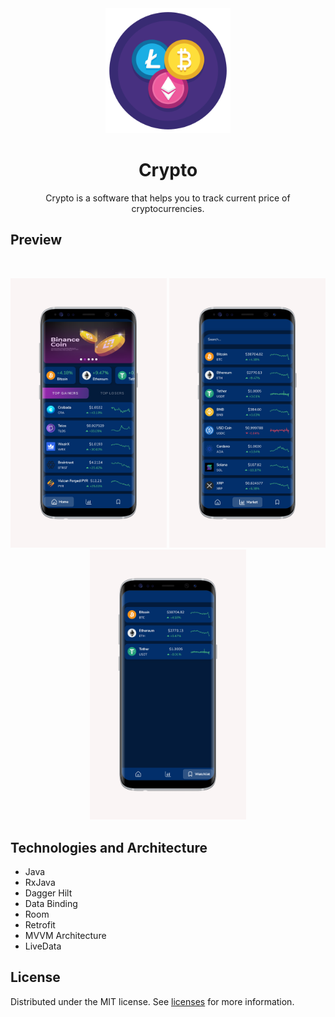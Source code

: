 
<div align="center">
  <a href="https://github.com/ariaramin/Crypto">
    <img src="https://github.com/ariaramin/Crypto/blob/master/app/src/main/res/drawable/icon.png" alt="Logo" width="200">
  </a>

  <h1 align="center">Crypto</h1>

  <p align="center">
    Crypto is a software that helps you to track current price of cryptocurrencies.
  </p>
</div>


## Preview
<br />
<p align="center">
  <img src="https://github.com/ariaramin/Crypto/blob/master/previews/Screenshot.png" width="250" /> 
  <img src="https://github.com/ariaramin/Crypto/blob/master/previews/Screenshot2.png" width="250" />
  <img src="https://github.com/ariaramin/Crypto/blob/master/previews/Screenshot3.png" width="250" />
</p>



## Technologies and Architecture

* Java
* RxJava
* Dagger Hilt
* Data Binding
* Room
* Retrofit
* MVVM Architecture
* LiveData 


## License
Distributed under the MIT license. See <a href="https://choosealicense.com/licenses/">licenses</a> for more information.
